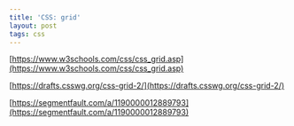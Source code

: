 ```yaml
---
title: 'CSS: grid'
layout: post
tags: css
---
```


[https://www.w3schools.com/css/css_grid.asp](https://www.w3schools.com/css/css_grid.asp)

[https://drafts.csswg.org/css-grid-2/](https://drafts.csswg.org/css-grid-2/)

[https://segmentfault.com/a/1190000012889793](https://segmentfault.com/a/1190000012889793)